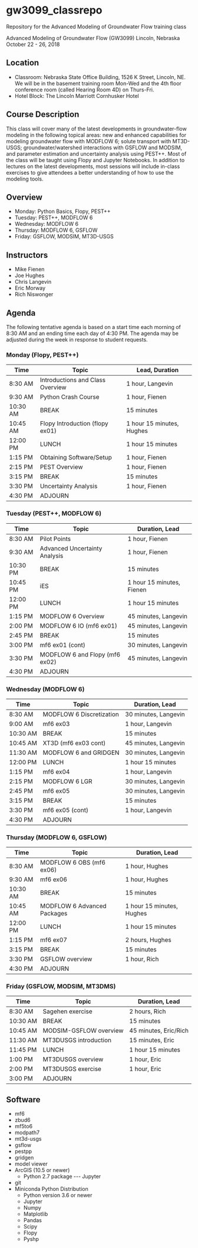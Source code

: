 # gw3099_classrepo
Repository for the Advanced Modeling of Groundwater Flow training class

Advanced Modeling of Groundwater Flow (GW3099)
Lincoln, Nebraska
October 22 - 26, 2018

## Location
* Classroom: Nebraska State Office Building, 1526 K Street, Lincoln, NE.  We will be in the basement training room Mon-Wed and the 4th floor conference room (called Hearing Room 4D) on Thurs-Fri.
* Hotel Block: The Lincoln Marriott Cornhusker Hotel

## Course Description
This class will cover many of the latest developments in groundwater-flow modeling in the following topical areas:  new and enhanced capabilities for modeling groundwater flow with MODFLOW 6; solute transport with MT3D-USGS;  groundwater/watershed interactions with GSFLOW and MODSIM, and parameter estimation and uncertainty analysis using PEST++. Most of the class will be taught using Flopy and Jupyter Notebooks.  In addition to lectures on the latest developments, most sessions will include in-class exercises to give attendees a better understanding of how to use the modeling tools.

## Overview
* Monday: Python Basics, Flopy, PEST++
* Tuesday: PEST++, MODFLOW 6
* Wednesday: MODFLOW 6
* Thursday: MODFLOW 6, GSFLOW
* Friday: GSFLOW, MODSIM, MT3D-USGS

## Instructors
* Mike Fienen
* Joe Hughes 
* Chris Langevin
* Eric Morway
* Rich Niswonger

## Agenda

The following tentative agenda is based on a start time each morning of 8:30 AM and an ending time each day of 4:30 PM.  The agenda may be adjusted during the week in response to student requests.

### Monday (Flopy, PEST++)

|Time      |Topic                            |Lead, Duration              |
|----------|---------------------------------|----------------------------|
|8:30 AM   |Introductions and Class Overview |1 hour, Langevin            |
|9:30 AM   |Python Crash Course              |1 hour, Fienen              |
|10:30 AM  |BREAK                            |15 minutes                  |
|10:45 AM  |Flopy Introduction (flopy ex01)  |1 hour 15 minutes, Hughes   |
|12:00 PM  |LUNCH                            |1 hour 15 minutes           |
|1:15 PM   |Obtaining Software/Setup				 |1 hour, Fienen              |
|2:15 PM   |PEST Overview					 |1 hour, Fienen              |
|3:15 PM   |BREAK				             |15 minutes                  |
|3:30 PM   |Uncertainty Analysis			 |1 hour, Fienen              |
|4:30 PM   |ADJOURN                          |                            |


### Tuesday (PEST++, MODFLOW 6)

|Time       |Topic                            |Duration, Lead        |
|-----------|---------------------------------|----------------------|
|8:30 AM	|Pilot Points					  |1 hour, Fienen        |
|9:30 AM	|Advanced Uncertainty Analysis 					          |1 hour, Fienen        |
|10:30 PM   |BREAK				              |15 minutes            |
|10:45 PM   |iES				              |1 hour 15 minutes, Fienen     |
|12:00 PM   |LUNCH                            |1 hour 15 minutes     |
|1:15 PM    |MODFLOW 6 Overview               |45 minutes, Langevin  |
|2:00 PM    |MODFLOW 6 IO (mf6 ex01)          |45 minutes, Langevin  |
|2:45 PM    |BREAK                            |15 minutes            |
|3:00 PM    |mf6 ex01 (cont)                  |30 minutes, Langevin  |
|3:30 PM    |MODFLOW 6 and Flopy (mf6 ex02)   |45 minutes, Langevin  |
|4:30 PM    |ADJOURN                          |                      |

### Wednesday (MODFLOW 6)

|Time       |Topic                           |Duration, Lead        |
|-----------|--------------------------------|----------------------|
|8:30 AM	|MODFLOW 6 Discretization        |30 minutes, Langevin  |
|9:00 AM 	|mf6 ex03    			         |1 hour, Langevin      |
|10:30 AM	|BREAK				             |15 minutes            |
|10:45 AM	|XT3D (mf6 ex03 cont)	         |45 minutes, Langevin  |
|11:30 AM	|MODFLOW 6 and GRIDGEN     		 |30 minutes, Langevin  |
|12:00 PM	|LUNCH				             |1 hour 15 minutes     |
|1:15 PM	|mf6 ex04				         |1 hour, Langevin      |
|2:15 PM	|MODFLOW 6 LGR  				 |30 minutes, Langevin  |
|2:45 PM	|mf6 ex05					     |30 minutes, Langevin  |
|3:15 PM    |BREAK				             |15 minutes            |
|3:30 PM	|mf6 ex05 (cont)			     |1 hour, Langevin      |
|4:30 PM	|ADJOURN                         |                      |

### Thursday (MODFLOW 6, GSFLOW)

|Time       |Topic                       |Duration, Lead           |
|-----------|----------------------------|-------------------------|
|8:30 AM	|MODFLOW 6 OBS (mf6 ex06)    |1 hour, Hughes           |
|9:30 AM 	|mf6 ex06				     |1 hour, Hughes           |
|10:30 AM	|BREAK				         |15 minutes               |
|10:45 AM	|MODFLOW 6 Advanced Packages |1 hour 15 minutes, Hughes|
|12:00 PM	|LUNCH				         |1 hour 15 minutes        |
|1:15 PM	|mf6 ex07					 |2 hours, Hughes          |
|3:15 PM    |BREAK				         |15 minutes               |
|3:30 PM	|GSFLOW overview		     |1 hour, Rich             |
|4:30 PM	|ADJOURN                     |                         |

### Friday (GSFLOW, MODSIM, MT3DMS)

|Time       |Topic                  |Duration, Lead        |
|-----------|-----------------------|----------------------|
|8:30  AM	|Sagehen exercise					|2 hours, Rich         |
|10:30 AM	|BREAK				            |15 minutes            |
|10:45 AM	|MODSIM-GSFLOW overview		|45 minutes, Eric/Rich |
|11:30 AM	|MT3DUSGS introduction    |15 minutes, Eric      |
|11:45 PM	|LUNCH				            |1 hour 15 minutes     |
|1:00  PM	|MT3DUSGS	overview        |1 hour, Eric          |
|2:00  PM	|MT3DUSGS	exercise        |1 hour, Eric          |
|3:00  PM	|ADJOURN                  |                      |

## Software

* mf6
* zbud6
* mf5to6
* modpath7
* mt3d-usgs
* gsflow
* pestpp
* gridgen
* model viewer
* ArcGIS (10.5 or newer)
    * Python 2.7 package --- Jupyter
* git
* Miniconda Python Distribution
    * Python version 3.6 or newer
    * Jupyter
    * Numpy
    * Matplotlib
    * Pandas
    * Scipy
    * Flopy
    * Pyshp

